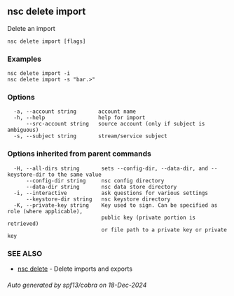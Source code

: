 ## nsc delete import

Delete an import

```
nsc delete import [flags]
```

### Examples

```
nsc delete import -i
nsc delete import -s "bar.>"
```

### Options

```
  -a, --account string       account name
  -h, --help                 help for import
      --src-account string   source account (only if subject is ambiguous)
  -s, --subject string       stream/service subject
```

### Options inherited from parent commands

```
  -H, --all-dirs string       sets --config-dir, --data-dir, and --keystore-dir to the same value
      --config-dir string     nsc config directory
      --data-dir string       nsc data store directory
  -i, --interactive           ask questions for various settings
      --keystore-dir string   nsc keystore directory
  -K, --private-key string    Key used to sign. Can be specified as role (where applicable),
                              public key (private portion is retrieved)
                              or file path to a private key or private key 
```

### SEE ALSO

* [nsc delete](nsc_delete.md)	 - Delete imports and exports

###### Auto generated by spf13/cobra on 18-Dec-2024
